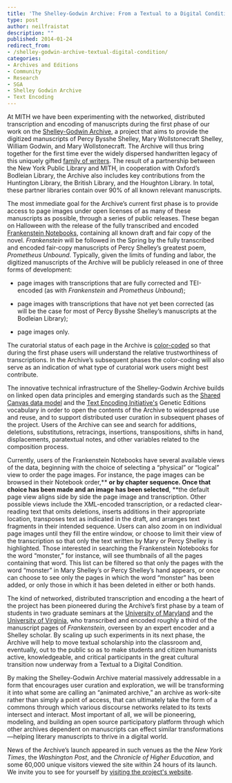 ```yaml
---
title: 'The Shelley-Godwin Archive: From a Textual to a Digital Condition'
type: post
author: neilfraistat
description: ""
published: 2014-01-24
redirect_from: 
- /shelley-godwin-archive-textual-digital-condition/
categories:
- Archives and Editions
- Community
- Research
- SGA
- Shelley Godwin Archive
- Text Encoding
---
```

At MITH we have been experimenting with the networked, distributed transcription and encoding of manuscripts during the first phase of our work on the [Shelley-Godwin Archive](http://shelleygodwinarchive.org/), a project that aims to provide the digitized manuscripts of Percy Bysshe Shelley, Mary Wollstonecraft Shelley, William Godwin, and Mary Wollstonecraft. The Archive will thus bring together for the first time ever the widely dispersed handwritten legacy of this uniquely gifted [family of writers](http://shelleygodwinarchive.org/about#firstfamily). The result of a partnership between the New York Public Library and MITH, in cooperation with Oxford’s Bodleian Library, the Archive also includes key contributions from the Huntington Library, the British Library, and the Houghton Library. In total, these partner libraries contain over 90% of all known relevant manuscripts.

The most immediate goal for the Archive’s current first phase is to provide access to page images under open licenses of as many of these manuscripts as possible, through a series of public releases. These began on Halloween with the release of the fully transcribed and encoded [Frankenstein Notebooks](http://shelleygodwinarchive.org/contents/frankenstein), containing all known draft and fair copy of the novel. _Frankenstein_ will be followed in the Spring by the fully transcribed and encoded fair-copy manuscripts of Percy Shelley’s greatest poem, _Prometheus Unbound_. Typically, given the limits of funding and labor, the digitized manuscripts of the Archive will be publicly released in one of three forms of development:

- page images with transcriptions that are fully corrected and TEI-encoded (as with _Frankenstein_ and _Prometheus Unbound_);

* page images with transcriptions that have not yet been corrected (as will be the case for most of Percy Bysshe Shelley’s manuscripts at the Bodleian Library);

- page images only.

The curatorial status of each page in the Archive is [color-coded](http://shelleygodwinarchive.org/using-the-archive) so that during the first phase users will understand the relative trustworthiness of transcriptions. In the Archive’s subsequent phases the color-coding will also serve as an indication of what type of curatorial work users might best contribute.

The innovative technical infrastructure of the Shelley-Godwin Archive builds on linked open data principles and emerging standards such as the [Shared Canvas data model](http://shelleygodwinarchive.org/about#sharedcanvaslinkedopendata) and the [Text Encoding Initiative's](http://shelleygodwinarchive.org/about#textencodinginitiative) Genetic Editions vocabulary in order to open the contents of the Archive to widespread use and reuse, and to support distributed user curation in subsequent phases of the project. Users of the Archive can see and search for additions, deletions, substitutions, retracings, insertions, transpositions, shifts in hand, displacements, paratextual notes, and other variables related to the composition process.

Currently, users of the Frankenstein Notebooks have several available views of the data, beginning with the choice of selecting a “physical” or “logical” view to order the page images. For instance, the page images can be browsed in their Notebook order,\*\* **or by chapter sequence. Once that choice has been made and an image has been selected**, \*\*the default page view aligns side by side the page image and transcription. Other possible views include the XML-encoded transcription, or a redacted clear-reading text that omits deletions, inserts additions in their appropriate location, transposes text as indicated in the draft, and arranges text fragments in their intended sequence. Users can also zoom in on individual page images until they fill the entire window, or choose to limit their view of the transcription so that only the text written by Mary or Percy Shelley is highlighted. Those interested in searching the Frankenstein Notebooks for the word “monster,” for instance, will see thumbnails of all the pages containing that word. This list can be filtered so that only the pages with the word “monster” in Mary Shelley’s or Percy Shelley’s hand appears, or once can choose to see only the pages in which the word “monster” has been added, or only those in which it has been deleted in either or both hands.

The kind of networked, distributed transcription and encoding a the heart of the project has been pioneered during the Archive’s first phase by a team of students in two graduate seminars at the [University of Maryland](http://shelleygodwinarchive.org/about#encodingcontributors) and the [University of Virginia](http://shelleygodwinarchive.org/about#encodingcontributors), who transcribed and encoded roughly a third of the manuscript pages of _Frankenstein_, overseen by an expert encoder and a Shelley scholar. By scaling up such experiments in its next phase, the Archive will help to move textual scholarship into the classroom and, eventually, out to the public so as to make students and citizen humanists active, knowledgeable, and critical participants in the great cultural transition now underway from a Textual to a Digital Condition.

By making the Shelley-Godwin Archive material massively addressable in a form that encourages user curation and exploration, we will be transforming it into what some are calling an “animated archive,” an archive as work-site rather than simply a point of access, that can ultimately take the form of a commons through which various discourse networks related to its texts intersect and interact. Most important of all, we will be pioneering, modeling, and building an open source participatory platform through which other archives dependent on manuscripts can effect similar transformations—helping literary manuscripts to thrive in a digital world.

News of the Archive’s launch appeared in such venues as the the _New York Times_, the _Washington Post_, and the _Chronicle of Higher Education_, and some 60,000 unique visitors viewed the site within 24 hours of its launch. We invite you to see for yourself by [visiting the project's website](http://shelleygodwinarchive.org/).
